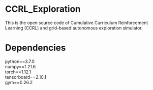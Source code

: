 # CCRL_Exploration
This is the open source code of Cumulative Curriculum Reinforcement Learning (CCRL) and grid-based autonomous exploration simulator.


# Dependencies
python==3.7.0<br />
numpy==1.21.6<br />
torch==1.12.1<br />
tensorboard==2.10.1<br />
gym==0.26.2<br />
